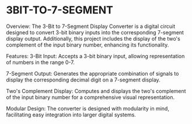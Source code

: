# 3BIT-TO-7-SEGMENT
Overview:
The 3-Bit to 7-Segment Display Converter is a digital circuit designed to convert 3-bit binary inputs into the corresponding 7-segment display output. Additionally, this project includes the display of the two's complement of the input binary number, enhancing its functionality.

Features:
3-Bit Input: Accepts a 3-bit binary input, allowing representation of numbers in the range 0-7.

7-Segment Output: Generates the appropriate combination of signals to display the corresponding decimal digit on a 7-segment display.

Two's Complement Display: Computes and displays the two's complement of the input binary number for a comprehensive visual representation.

Modular Design: The converter is designed with modularity in mind, facilitating easy integration into larger digital systems.
